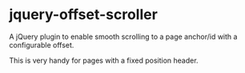 # jquery-offset-scroller
A jQuery plugin to enable smooth scrolling to a page anchor/id with a configurable offset. 

This is very handy for pages with a fixed position header.
